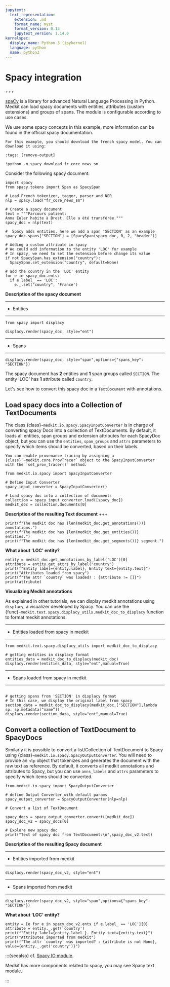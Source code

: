 ```yaml
---
jupytext:
  text_representation:
    extension: .md
    format_name: myst
    format_version: 0.13
    jupytext_version: 1.14.0
kernelspec:
  display_name: Python 3 (ipykernel)
  language: python
  name: python3
---
```


# Spacy integration

+++

[spaCy](https://spacy.io/) is a library for advanced Natural Language Processing in Python. Medkit can load spacy documents with entities, attributes (custom extensions) and groups of spans. The module is configurable according to use cases. 

We use some spacy concepts in this example, more information can be found in the official spacy documentation.

```{note}
For this example, you should download the french spacy model. You can download it using:
```

```{code-cell} ipython3
:tags: [remove-output]

!python -m spacy download fr_core_news_sm
```

Consider the following spacy document:

```{code-cell} ipython3
import spacy
from spacy.tokens import Span as SpacySpan

# Load French tokenizer, tagger, parser and NER
nlp = spacy.load("fr_core_news_sm")

# Create a spacy document 
text = """Parcours patient:
Anna Euler habite à Brest. Elle a été transférée."""
spacy_doc = nlp(text)

#  Spacy adds entities, here we add a span 'SECTION' as an example
spacy_doc.spans["SECTION"] = [SpacySpan(spacy_doc, 0, 2, "header")]

# Adding a custom attribute in spacy
# We could add information to the entity 'LOC' for example
# In spacy, we need to set the extension before change its value
if not SpacySpan.has_extension("country"):
  SpacySpan.set_extension("country", default=None)

# add the country in the 'LOC' entity
for e in spacy_doc.ents:
  if e.label_ == 'LOC':
    e._.set("country", 'France')
```

**Description of the spacy document**

---
* Entities
---

```{code-cell} ipython3
from spacy import displacy

displacy.render(spacy_doc, style="ent")
```

---
* Spans
---

```{code-cell} ipython3
displacy.render(spacy_doc, style="span",options={"spans_key": "SECTION"})

```

The spacy document has **2** entities and **1** span groups called `SECTION`.
The entity 'LOC' has **1** attribute called `country`.

Let's see how to convert this spacy doc in a `TextDocument` with annotations.

## Load spacy docs into a Collection of TextDocuments

The class {class}`~medkit.io.spacy.SpacyInputConverter` is in charge of converting spacy Docs into a collection of TextDocuments. By default, it loads all entities, span groups and extension  attributes for each SpacyDoc object, but you can use the `entities`, `span_groups` and `attrs` parameters to specify which items should be converted, based on their labels.

```{tip}
You can enable provenance tracing by assigning a {class}`~medkit.core.ProvTracer` object to the SpacyInputConverter with the `set_prov_tracer()` method.
```


```{code-cell} ipython3
from medkit.io.spacy import SpacyInputConverter

# Define Input Converter 
spacy_input_converter = SpacyInputConverter()

# Load spacy doc into a collection of documents
collection = spacy_input_converter.load([spacy_doc])
medkit_doc = collection.documents[0]
```

**Description of the resulting Text document**
+++

```{code-cell} ipython3
print(f"The medkit doc has {len(medkit_doc.get_annotations())} annotations.")
print(f"The medkit doc has {len(medkit_doc.get_entities())} entities.")
print(f"The medkit doc has {len(medkit_doc.get_segments())} segment.")
```
**What about 'LOC' entity?**
```{code-cell} ipython3
entity = medkit_doc.get_annotations_by_label('LOC')[0]
attribute = entity.get_attrs_by_label("country")
print(f"Entity label={entity.label}, Entity text={entity.text}")
print("Attributes loaded from spacy")
print(f"The attr `country` was loaded? : {attribute != []}")
print(attribute)
```
**Visualizing Medkit annotations**

As explained in other tutorials, we can display medkit annotations using `displacy`, a visualizer developed by Spacy. You can use the {func}`~medkit.text.spacy.displacy_utils.medkit_doc_to_displacy` function to format medkit annotations.

---
* Entities loaded from spacy in medkit
---

```{code-cell} ipython3
from medkit.text.spacy.displacy_utils import medkit_doc_to_displacy

# getting entities in displacy format
entities_data = medkit_doc_to_displacy(medkit_doc)
displacy.render(entities_data, style="ent",manual=True)
```

---
* Spans loaded from spacy in medkit
---

```{code-cell} ipython3

# getting spans from 'SECTION' in displacy format
# In this case, we display the original label from spacy 
section_data = medkit_doc_to_displacy(medkit_doc,["SECTION"],lambda sp: sp.metadata["name"])
displacy.render(section_data, style="ent",manual=True)
```

## Convert a collection of TextDocument to SpacyDocs

Similarly it is possible to convert a list/Collection of TextDocument to Spacy using {class}`~medkit.io.spacy.SpacyOutputConverter`. You will need to provide an `nlp` object that tokenizes and generates the document with the raw text as reference. By default, it converts all medkit annotations and attributes to Spacy, but you can use  `anns_labels` and `attrs` parameters to specify which items should be converted. 

```{code-cell} ipython3
from medkit.io.spacy import SpacyOutputConverter

# define Output Converter with default params
spacy_output_converter = SpacyOutputConverter(nlp=nlp)

# Convert a list of TextDocument 

spacy_docs = spacy_output_converter.convert([medkit_doc])
spacy_doc_v2 = spacy_docs[0]

# Explore new spacy doc
print("Text of spacy doc from TextDocument:\n",spacy_doc_v2.text)
```

**Description of the resulting Spacy document**

---
* Entities imported from medkit
---

```{code-cell} ipython3
displacy.render(spacy_doc_v2, style="ent")
```

---
* Spans imported from medkit
---

```{code-cell} ipython3
displacy.render(spacy_doc_v2, style="span",options={"spans_key": "SECTION"})

```

**What about 'LOC' entity?**
```{code-cell} ipython3
entity = [e for e in spacy_doc_v2.ents if e.label_ == 'LOC'][0]
attribute = entity._.get('country')
print(f"Entity label={entity.label_}. Entity text={entity.text}")
print("Attributes imported from medkit")
print(f"The attr `country` was imported? : {attribute is not None}, value={entity._.get('country')}")
```

:::{seealso}
cf. [Spacy IO module](api:io:spacy).

Medkit has more components related to spacy, you may see Spacy text module.

:::
